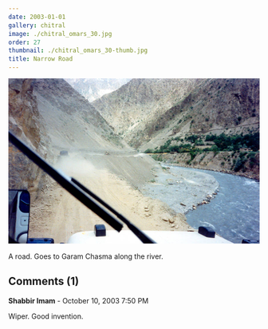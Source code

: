 ```yaml
---
date: 2003-01-01
gallery: chitral
image: ./chitral_omars_30.jpg
order: 27
thumbnail: ./chitral_omars_30-thumb.jpg
title: Narrow Road
---
```


![Narrow Road](./chitral_omars_30.jpg)

A road. Goes to Garam Chasma along the river.

<div id="comments">

## Comments (1)

<div id="comment">

**Shabbir Imam** - October 10, 2003  7:50 PM

Wiper. Good invention.

</div>

</div>